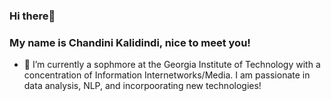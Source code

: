 ### Hi there👋 
### My name is Chandini Kalidindi, nice to meet you!



- 🔭 I’m currently a sophmore at the Georgia Institute of Technology with a concentration of Information Internetworks/Media. I am passionate in data analysis, NLP, and incorpoorating new technologies!



